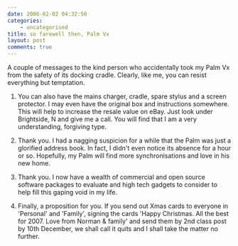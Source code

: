 ```yaml
---
date: 2006-02-02 04:32:50
categories:
    - uncategorised
title: so farewell then, Palm Vx
layout: post
comments: true
---
```

A couple of messages to the kind person who accidentally took my Palm Vx
from the safety of its docking cradle. Clearly, like me, you can resist
everything but temptation.

1. You can also have the mains charger, cradle, spare stylus and a
screen protector. I may even have the original box and instructions
somewhere. This will help to increase the resale value on eBay. Just
look under Brightside, N and give me a call. You will find that I am a
very understanding, forgiving type.

2. Thank you. I had a nagging suspicion for a while that the Palm was
just a glorified address book. In fact, I didn't even notice its absence
for a hour or so. Hopefully, my Palm will find more synchronisations and
love in his new home.

3. Thank you. I now have a wealth of commercial and open source
software packages to evaluate and high tech gadgets to consider to help
fill this gaping void in my life.

4. Finally, a proposition for you. If you send out Xmas cards to
everyone in 'Personal' and 'Family', signing the cards 'Happy Christmas.
All the best for 2007. Love from Norman & family' and send them by 2nd
class post by 10th December, we shall call it quits and I shall take the
matter no further.

